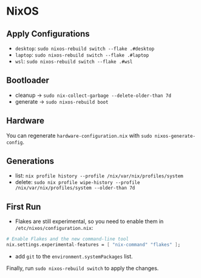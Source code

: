 # NixOS

## Apply Configurations

- `desktop`: `sudo nixos-rebuild switch --flake .#desktop`
- `laptop`: `sudo nixos-rebuild switch --flake .#laptop`
- `wsl`: `sudo nixos-rebuild switch --flake .#wsl`

## Bootloader

- cleanup -> `sudo nix-collect-garbage --delete-older-than 7d`
- generate -> `sudo nixos-rebuild boot`

## Hardware

You can regenerate `hardware-configuration.nix` with `sudo nixos-generate-config`.

## Generations

- list: `nix profile history --profile /nix/var/nix/profiles/system`
- delete: `sudo nix profile wipe-history --profile /nix/var/nix/profiles/system --older-than 7d`

## First Run

- Flakes are still experimental, so you need to enable them in `/etc/nixos/configuration.nix`:

```nix
# Enable Flakes and the new command-line tool
nix.settings.experimental-features = [ "nix-command" "flakes" ];
```

- add `git` to the `environment.systemPackages` list.

Finally, run `sudo nixos-rebuild switch` to apply the changes.
